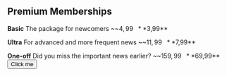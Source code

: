 ## Premium Memberships

**Basic**
The package for newcomers
~~$4,99~~ **$3,99**

**Ultra**
For advanced and more frequent news
~~$11,99~~ **$7,99**

**One-off**
Did you miss the important news earlier?
~~$159,99~~ **$69,99**
<button name="button" onclick="http://www.google.com">Click me</button>
